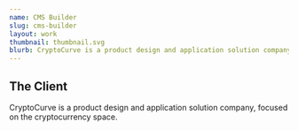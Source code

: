 ```yaml
---
name: CMS Builder
slug: cms-builder
layout: work
thumbnail: thumbnail.svg
blurb: CryptoCurve is a product design and application solution company, focused on the cryptocurrency space.
---
```


## The Client

CryptoCurve is a product design and application solution company, focused on the cryptocurrency space.
